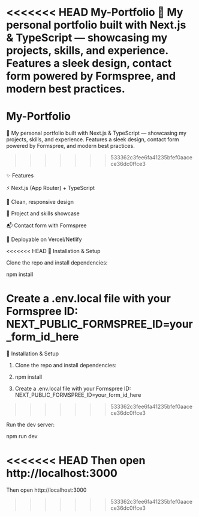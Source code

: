 <<<<<<< HEAD
My-Portfolio
🚀 My personal portfolio built with Next.js & TypeScript — showcasing my projects, skills, and experience. Features a sleek design, contact form powered by Formspree, and modern best practices.
=======
# My-Portfolio
🚀 My personal portfolio built with Next.js &amp; TypeScript — showcasing my projects, skills, and experience. Features a sleek design, contact form powered by Formspree, and modern best practices.


>>>>>>> 533362c3fee6fa41235bfef0aacece36dc0ffce3

✨ Features

⚡ Next.js (App Router) + TypeScript

🎨 Clean, responsive design

📂 Project and skills showcase

📬 Contact form with Formspree

🚀 Deployable on Vercel/Netlify

<<<<<<< HEAD
🔧 Installation & Setup

Clone the repo and install dependencies:

npm install

Create a .env.local file with your Formspree ID: NEXT_PUBLIC_FORMSPREE_ID=your_form_id_here
=======


🔧 Installation & Setup

1. Clone the repo and install dependencies:

2. npm install

3. Create a .env.local file with your Formspree ID: NEXT_PUBLIC_FORMSPREE_ID=your_form_id_here


>>>>>>> 533362c3fee6fa41235bfef0aacece36dc0ffce3

Run the dev server:

npm run dev

<<<<<<< HEAD
Then open http://localhost:3000
=======

Then open http://localhost:3000


>>>>>>> 533362c3fee6fa41235bfef0aacece36dc0ffce3

